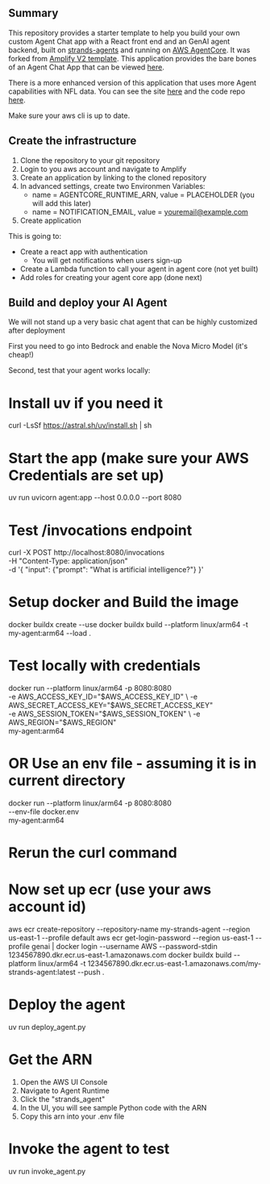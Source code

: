 ## Summary

This repository provides a starter template to help you build your own custom Agent Chat app with a React front end and an GenAI agent backend, built on [strands-agents](https://strandsagents.com/latest/) and running on [AWS AgentCore](https://aws.amazon.com/bedrock/agentcore/). It was forked from [Amplify V2 template](https://docs.amplify.aws/react/start/quickstart/). This application provides the bare bones of an Agent Chat App that can be viewed [here](placeholder).

There is a more enhanced version of this application that uses more Agent capabilities with NFL data. You can see the site [here]() and the code repo [here](). 

Make sure your aws cli is up to date.

## Create the infrastructure

1. Clone the repository to your git repository
2. Login to you aws account and navigate to Amplify
3. Create an application by linking to the cloned repository
4. In advanced settings, create two Environmen Variables:
    * name = AGENTCORE_RUNTIME_ARN, value = PLACEHOLDER (you will add this later)
    * name = NOTIFICATION_EMAIL, value = youremail@example.com
5. Create application

This is going to:

* Create a react app with authentication
    * You will get notifications when users sign-up
* Create a Lambda function to call your agent in agent core (not yet built)
* Add roles for creating your agent core app (done next)


## Build and deploy your AI Agent

We will not stand up a very basic chat agent that can be highly customized after deployment

First you need to go into Bedrock and enable the Nova Micro Model (it's cheap!)

Second, test that your agent works locally:

# Install uv if you need it
curl -LsSf https://astral.sh/uv/install.sh | sh

# Start the app (make sure your AWS Credentials are set up)
uv run uvicorn agent:app --host 0.0.0.0 --port 8080

# Test /invocations endpoint
curl -X POST http://localhost:8080/invocations \
  -H "Content-Type: application/json" \
  -d '{
    "input": {"prompt": "What is artificial intelligence?"}
  }'





# Setup docker and Build the image
docker buildx create --use
docker buildx build --platform linux/arm64 -t my-agent:arm64 --load .

# Test locally with credentials
docker run --platform linux/arm64 -p 8080:8080 \
  -e AWS_ACCESS_KEY_ID="$AWS_ACCESS_KEY_ID" \
  -e AWS_SECRET_ACCESS_KEY="$AWS_SECRET_ACCESS_KEY" \
  -e AWS_SESSION_TOKEN="$AWS_SESSION_TOKEN" \
  -e AWS_REGION="$AWS_REGION" \
  my-agent:arm64

# OR Use an env file - assuming it is in current directory
docker run --platform linux/arm64 -p 8080:8080 \
--env-file docker.env \
my-agent:arm64

# Rerun the curl command

# Now set up ecr (use your aws account id)
aws ecr create-repository --repository-name my-strands-agent --region us-east-1 --profile default
aws ecr get-login-password --region us-east-1 --profile genai | docker login --username AWS --password-stdin 1234567890.dkr.ecr.us-east-1.amazonaws.com
docker buildx build --platform linux/arm64 -t 1234567890.dkr.ecr.us-east-1.amazonaws.com/my-strands-agent:latest --push .


# Deploy the agent
uv run deploy_agent.py

# Get the ARN
1. Open the AWS UI Console
2. Navigate to Agent Runtime
3. Click the "strands_agent"
4. In the UI, you will see sample Python code with the ARN
5. Copy this arn into your .env file

# Invoke the agent to test
uv run invoke_agent.py